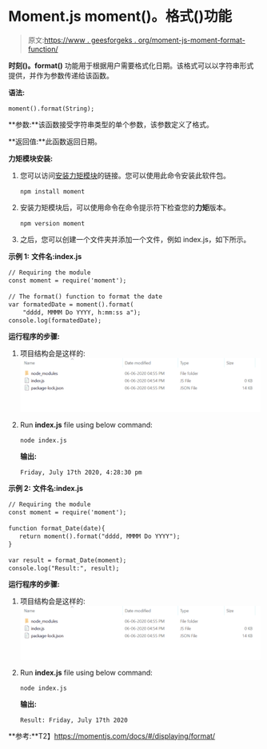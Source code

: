 # Moment.js moment()。格式()功能

> 原文:[https://www . geesforgeks . org/moment-js-moment-format-function/](https://www.geeksforgeeks.org/moment-js-moment-format-function/)

**时刻()。format()** 功能用于根据用户需要格式化日期。该格式可以以字符串形式提供，并作为参数传递给该函数。

**语法:**

```
moment().format(String);
```

**参数:**该函数接受字符串类型的单个参数，该参数定义了格式。

**返回值:**此函数返回日期。

**力矩模块安装:**

1.  您可以访问[安装力矩模块](https://www.npmjs.com/package/moment)的链接。您可以使用此命令安装此软件包。

    ```
    npm install moment
    ```

2.  安装力矩模块后，可以使用命令在命令提示符下检查您的**力矩**版本。

    ```
    npm version moment
    ```

3.  之后，您可以创建一个文件夹并添加一个文件，例如 index.js，如下所示。

**示例 1:** **文件名:index.js**

```
// Requiring the module
const moment = require('moment');

// The format() function to format the date 
var formatedDate = moment().format(
    "dddd, MMMM Do YYYY, h:mm:ss a");
console.log(formatedDate);
```

**运行程序的步骤:**

1.  项目结构会是这样的:
    ![](img/3209d9b4369c180282a34be8070d7d6e.png)
2.  Run **index.js** file using below command:

    ```
    node index.js
    ```

    **输出:**

    ```
    Friday, July 17th 2020, 4:28:30 pm

    ```

**示例 2:** **文件名:index.js**

```
// Requiring the module
const moment = require('moment');

function format_Date(date){
   return moment().format("dddd, MMMM Do YYYY");
}

var result = format_Date(moment);
console.log("Result:", result);
```

**运行程序的步骤:**

1.  项目结构会是这样的:
    ![](img/3209d9b4369c180282a34be8070d7d6e.png)
2.  Run **index.js** file using below command:

    ```
    node index.js
    ```

    **输出:**

    ```
    Result: Friday, July 17th 2020

    ```

**参考:**T2】https://momentjs.com/docs/#/displaying/format/